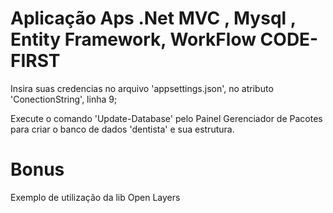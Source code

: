 # Aplicação Aps .Net MVC , Mysql , Entity Framework, WorkFlow CODE-FIRST

Insira suas credencias no arquivo 'appsettings.json', no atributo 'ConectionString', linha 9;

Execute o comando 'Update-Database' pelo Painel Gerenciador de Pacotes para criar o banco de dados 'dentista' e sua estrutura.  

# Bonus
Exemplo de utilização da lib Open Layers 
